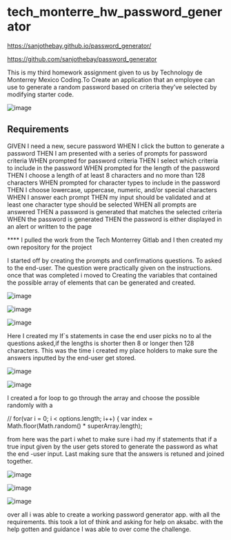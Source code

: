 # tech_monterre_hw_password_generator

https://sanjothebay.github.io/password_generator/

https://github.com/sanjothebay/password_generator

This is my third homework assignment given to us by Technology de Monterrey Mexico 
Coding.To Create an application that an employee can use to generate a random password 
based on criteria they’ve selected by modifying starter code.

![image](https://user-images.githubusercontent.com/67298961/96298870-c77a1d00-0fb8-11eb-834e-912aa295f9db.png)

## Requirements

GIVEN I need a new, secure password
WHEN I click the button to generate a password
THEN I am presented with a series of prompts for password criteria
WHEN prompted for password criteria
THEN I select which criteria to include in the password
WHEN prompted for the length of the password
THEN I choose a length of at least 8 characters and no more than 128 characters
WHEN prompted for character types to include in the password
THEN I choose lowercase, uppercase, numeric, and/or special characters
WHEN I answer each prompt
THEN my input should be validated and at least one character type should be selected
WHEN all prompts are answered
THEN a password is generated that matches the selected criteria
WHEN the password is generated
THEN the password is either displayed in an alert or written to the page

**** I pulled the work from the Tech Monterrey Gitlab and I then created my own repository for the project

I started off by creating the prompts and confirmations questions. To 
asked to the end-user. The question were practically given on the instructions.
once that was completed i moved to Creating the variables 
that contained the possible array of elements that can be generated and created.

![image](https://user-images.githubusercontent.com/67298961/96357431-43f82300-10c1-11eb-8317-aac9d900a98c.png)

![image](https://user-images.githubusercontent.com/67298961/96301104-4fadf180-0fbc-11eb-8d70-0d50ca868523.png)

![image](https://user-images.githubusercontent.com/67298961/96301378-b9c69680-0fbc-11eb-9465-7e0c91a7ef1d.png)

Here I created my If`s statements in case the end user picks no to al the 
questions asked,if the lengths is shorter then 8 or longer then 128 characters.
This was the time i created my place holders to make sure the answers inputted by the 
end-user get stored. 

![image](https://user-images.githubusercontent.com/67298961/96301538-f6928d80-0fbc-11eb-9395-8c3303109aac.png)

![image](https://user-images.githubusercontent.com/67298961/96301441-d236b100-0fbc-11eb-8de7-a1546a5ea3e0.png)

I created a for loop to go through the array and choose the possible randomly 
with a 

// for(var i = 0; i < options.length; i++) {
    var index = Math.floor(Math.random() * superArray.length);

from here was the part i whet to make sure i had my if statements  that if  a true  input 
given by the user gets stored to generate the password as what the end -user input.
Last making sure that the answers is retuned and joined together.

![image](https://user-images.githubusercontent.com/67298961/96357475-f6c88100-10c1-11eb-975d-986b59fdf1a7.png)

![image](https://user-images.githubusercontent.com/67298961/96301595-0ad68a80-0fbd-11eb-9e70-586a6143703e.png)

![image](https://user-images.githubusercontent.com/67298961/96301667-1f1a8780-0fbd-11eb-96c9-dcea25e6bb33.png)

over all i was able to create a working password generator app.
with all the requirements. this took a lot of think and asking for help on aksabc.
with the help gotten and guidance I was able to over come the challenge. 

